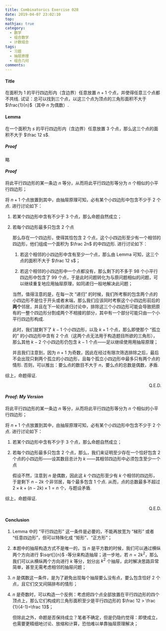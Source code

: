 ```yaml
---
title: Combinatorics Exercise 028
date: 2019-04-07 23:02:10
top:
mathjax: true
category:
  - 数学
  - 组合数学
  - 计数组合
tags:
  - 习题
  - 抽屉原理
  - 组合几何
comments:
---
```

#### Title
在面积为 $1$ 的平行四边形内（含边界）任意放置 $n+1$ 个点，并使得任意三个点都不共线. 试证：总可以找到三个点，以这三个点为顶点的三角形面积不大于 $\frac{1}{n}$（其中 $n$ 为偶数）.

<!-- more -->
#### Lemma
在一个面积为 $s$ 的平行四边形内（含边界）任意放置 $3$ 个点，那么这三个点的面积不大于 $\frac 12 s$.

##### *Proof*
略

#### *Proof*
将此平行四边形的某一条边 $n$ 等分，从而将此平行四边形等分为 $n$ 个相似的小平行四边形；

将 $n+1$ 个点放置到其中，由抽屉原理可知，必有某个小四边形中包含不少于 $2$ 个点.  进行讨论如下：

1. 若某个四边形中含有不少于 $3$ 个点，那么命题自然成立；

2. 若每个四边形最多只包含 $2$ 个点

    那么存在一个四边形，使得其恰包含 $2$ 个点，这个小四边形至少有一个相邻的四边形，他们组成一个面积为 $\frac 2n$ 的中四边形.  进行讨论如下：

    1. 若这个相邻的小四边形中含有至少一个点，那么由 Lemma 可知，这三个点的面积不大于 $\frac 12 s$；

    2. 若这个相邻的小四边形中一个点都没有，那么剩下的不多于 $98$ 个小平行四边形中包含了 $99$ 个点，于是此时问题转化为与原问题相似的问题，可以继续重复地应用抽屉原理，如同递归一般地解决此问题；
    
    当然，值得注意的是，在每一次 “递归” 的时候，我们所考察的包含两个点的小四边形不是位于开头或者末端，那么我们应该同时考察这个小四边形前后的**两个**邻居，并且在下一轮的递归讨论中，排除这三个小四边形可能会导致把原有的一整个四边形分割成两个不相接的部分，其中有一个部分可能只由一个小平行四边形构成. 

    此时，我们就剩下了 $k-1$ 个小四边形，以及 $k+1$ 个点，那么即使那个 “孤立的” 的小四边形中含有 $2$ 个点（这两个点无法用于构造题目所欲的三角形），那么其他 $k-2$ 个小四边形仍包含 $k-1$ 个点——足以继续使用用抽屉原理；

    并且我们注意到，因为 $n+1$ 为奇数，因此在经过有限次筛选排除之后，最后不会出现只剩两个孤立的小四边形，且每个孤立小四边形中最多只有两个点的情形. 否则，可以推出：要么点的数目不大于 $n$，要么点的总数是偶数，矛盾. 

综上，命题得证. 
<p align="right">Q.E.D.</p>


#### *Proof: My Version*
将此平行四边形的某一条边 $n$ 等分，从而将此平行四边形等分为 $n$ 个相似的小平行四边形；

将 $n+1$ 个点放置到其中，由抽屉原理可知，必有某个小四边形中包含不少于 $2$ 个点.  进行讨论如下：

1. 若某个四边形中含有不少于 $3$ 个点，那么命题自然成立；

2. 若每个四边形最多只包含 $2$ 个点，那么，我们来证明至少存在一个恰好包含 $2$ 个点的小四边形——设其数目总计为 $k$ ——其相邻四边形中必须包含至少一个点

    假设不然，注意到 $n$ 是偶数，因此这 $k$ 个四边形至少有 $k$ 个相邻的四边形，于是剩下 $n-2k$ 个非邻居，每个最多包含 $1$ 个点.  从而，点的总数最多不超过 $2\times k +(n-2k)\times 1 =n$ 个，与题设矛盾. 

综上，命题得证. 
<p align="right">Q.E.D.</p>

#### Conclusion
1. Lemma 中的 “平行四边形” 这一条件是必要的，不能再放宽为 “梯形” 或者 “任意四边形”，但可以特殊化成 “矩形”、“正方形”；

2. 本题中的抽屉构造方式不是唯一的，当 $n$ 是平方数的时候，我们可以通过横纵两个方向进行 $\sqrt[]{n}$ -等分来构造抽屉；进一步地，若 $n=2k^2$，那么我们可以从横纵两个方向进行 $k$ 等分，划分出 $k^2$ 个抽屉，此时解决思路异常简单，甚至无需考虑相邻的抽屉问题；

3. $n$ 是偶数这一条件，是为了避免出现每个抽屉要么没有点，要么包含恰好 $2$ 个点，且它们交叉间隔排布的情形；

4.  $n$ 是奇数时，可以构造一个反例：考虑把四个点全部放置在平行四边形的四个顶点上，那么它们构成的三角形面积至少是平行四边形的 $\frac 12 > \frac {1}{4-1}=\frac 13$；

    但除此之外，命题是否保持成立？笔者不确定，但是仍隐约觉得：即使成立，也需要更精细地讨论、放缩和计算，恐怕难以单靠抽屉原理解决；